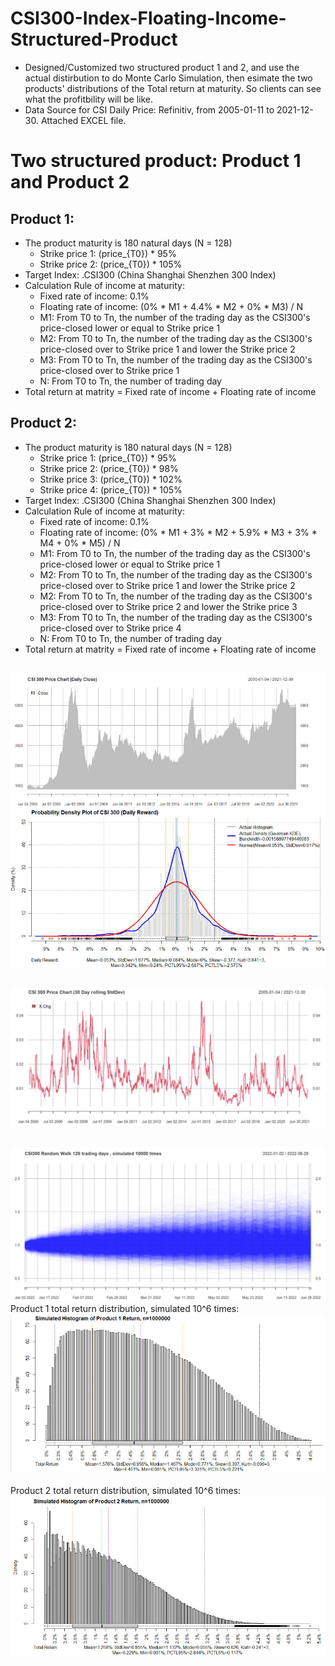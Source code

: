 # CSI300-Index-Floating-Income-Structured-Product
- Designed/Customized two structured product 1 and 2, and use the actual distirbution to do Monte Carlo Simulation, then esimate the two products' distributions of the Total return at maturity. So clients can see what the profitbility will be like. 
- Data Source for CSI Daily Price: Refinitiv, from 2005-01-11 to 2021-12-30. Attached EXCEL file.


# Two structured product: Product 1 and Product 2
## Product 1: 
- The product maturity is 180 natural days (N = 128) 
	- Strike price 1: (price_{T0}) * 95%
	- Strike price 2: (price_{T0}) * 105%
- Target Index: .CSI300 (China Shanghai Shenzhen 300 Index)
- Calculation Rule of income at maturity: 
	- Fixed rate of income: 0.1%
	- Floating rate of income: (0% * M1 + 4.4% * M2 + 0% * M3) / N
	- M1: From T0 to Tn, the number of the trading day as the CSI300's price-closed lower or equal to Strike price 1
	- M2: From T0 to Tn, the number of the trading day as the CSI300's price-closed over to Strike price 1 and lower the Strike price 2
	- M3: From T0 to Tn, the number of the trading day as the CSI300's price-closed over to Strike price 1
	- N: From T0 to Tn, the number of trading day
- Total return at matrity = Fixed rate of income + Floating rate of income
    
## Product 2: 
- The product maturity is 180 natural days (N = 128) 
	- Strike price 1: (price_{T0}) * 95%
	- Strike price 2: (price_{T0}) * 98%
	- Strike price 3: (price_{T0}) * 102%
	- Strike price 4: (price_{T0}) * 105%
- Target Index: .CSI300 (China Shanghai Shenzhen 300 Index)
- Calculation Rule of income at maturity: 
	- Fixed rate of income: 0.1%
	- Floating rate of income: (0% * M1 + 3% * M2 + 5.9% * M3 + 3% * M4 + 0% * M5) / N
	- M1: From T0 to Tn, the number of the trading day as the CSI300's price-closed lower or equal to Strike price 1
	- M2: From T0 to Tn, the number of the trading day as the CSI300's price-closed over to Strike price 1 and lower the Strike price 2
	- M2: From T0 to Tn, the number of the trading day as the CSI300's price-closed over to Strike price 2 and lower the Strike price 3
	- M3: From T0 to Tn, the number of the trading day as the CSI300's price-closed over to Strike price 4
	- N: From T0 to Tn, the number of trading day
- Total return at matrity = Fixed rate of income + Floating rate of income
      
##  
![alt text](https://github.com/tomZpeng/CSI300-Index-Floating-Income-Structured-Product/blob/main/Pictures/CSI300.jpg?raw=ture)
##  
![alt text](https://github.com/tomZpeng/CSI300-Index-Floating-Income-Structured-Product/blob/main/Pictures/rollingstddev.jpg?raw=ture)

##  
![alt text](https://github.com/tomZpeng/CSI300-Index-Floating-Income-Structured-Product/blob/main/Pictures/random_walk.jpg?raw=ture)
<br /> Product 1 total return distribution, simulated 10^6 times: 
![alt text](https://github.com/tomZpeng/CSI300-Index-Floating-Income-Structured-Product/blob/main/Pictures/Product1.jpg?raw=ture)
<br />
<br /> Product 2 total return distribution, simulated 10^6 times: 
![alt text](https://github.com/tomZpeng/CSI300-Index-Floating-Income-Structured-Product/blob/main/Pictures/Product2.jpg?raw=ture)

